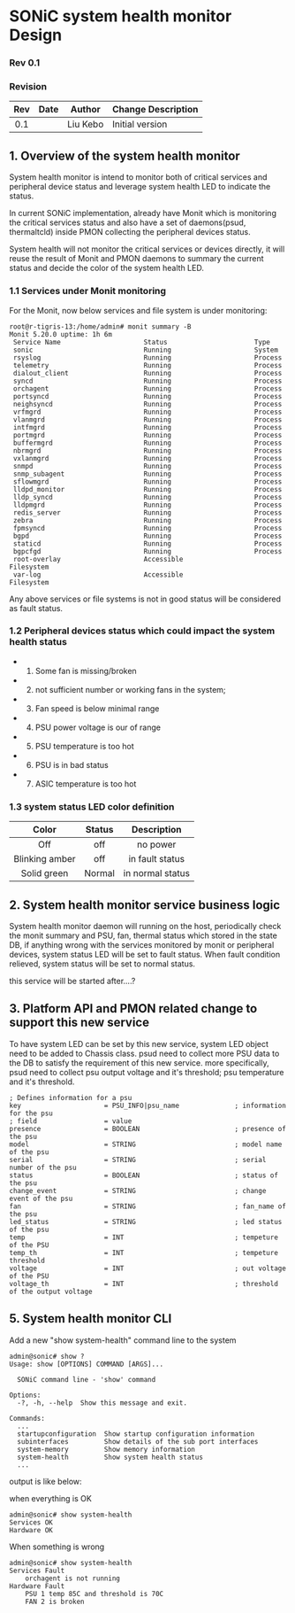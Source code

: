 # SONiC system health monitor Design #

### Rev 0.1 ###

### Revision ###

 | Rev |     Date    |       Author       | Change Description                |
 |:---:|:-----------:|:------------------:|-----------------------------------|
 | 0.1 |             |      Liu Kebo      | Initial version                   |


  
## 1. Overview of the system health monitor

System health monitor is intend to monitor both of critical services and peripheral device status and leverage system health LED to indicate the status.

In current SONiC implementation, already have Monit which is monitoring the critical services status and also have a set of daemons(psud, thermaltcld) inside PMON collecting the peripheral devices status.

System health will not monitor the critical services or devices directly, it will reuse the result of Monit and PMON daemons to summary the current status and decide the color of the system health LED.

### 1.1 Services under Monit monitoring

For the Monit, now below services and file system is under monitoring:

	root@r-tigris-13:/home/admin# monit summary -B
	Monit 5.20.0 uptime: 1h 6m
	 Service Name                     Status                      Type          
	 sonic                            Running                     System        
	 rsyslog                          Running                     Process       
	 telemetry                        Running                     Process       
	 dialout_client                   Running                     Process       
	 syncd                            Running                     Process       
	 orchagent                        Running                     Process       
	 portsyncd                        Running                     Process       
	 neighsyncd                       Running                     Process       
	 vrfmgrd                          Running                     Process       
	 vlanmgrd                         Running                     Process       
	 intfmgrd                         Running                     Process       
	 portmgrd                         Running                     Process       
	 buffermgrd                       Running                     Process       
	 nbrmgrd                          Running                     Process       
	 vxlanmgrd                        Running                     Process       
	 snmpd                            Running                     Process       
	 snmp_subagent                    Running                     Process       
	 sflowmgrd                        Running                     Process       
	 lldpd_monitor                    Running                     Process       
	 lldp_syncd                       Running                     Process       
	 lldpmgrd                         Running                     Process       
	 redis_server                     Running                     Process       
	 zebra                            Running                     Process       
	 fpmsyncd                         Running                     Process       
	 bgpd                             Running                     Process       
	 staticd                          Running                     Process       
	 bgpcfgd                          Running                     Process       
	 root-overlay                     Accessible                  Filesystem    
	 var-log                          Accessible                  Filesystem 


Any above services or file systems is not in good status will be considered as fault status.

### 1.2 Peripheral devices status which could impact the system health status

- 1. Some fan is missing/broken 
- 2. not sufficient number or working fans in the system; 
- 3. Fan speed is below minimal range
- 4. PSU power voltage is our of range
- 5. PSU temperature is too hot
- 6. PSU is in bad status
- 7. ASIC temperature is too hot 

### 1.3 system status LED color definition

 | Color            |     Status    |       Description       |
 |:----------------:|:-------------:|:-----------------------:|
 | Off              |  off          |   no power              |
 | Blinking amber   |  off          |   in fault status       |
 | Solid green      |  Normal       |   in normal status      |


## 2. System health monitor service business logic

System health monitor daemon will running on the host, periodically check the monit summary and PSU, fan, thermal status which stored in the state DB, if anything wrong with the services monitored by monit or peripheral devices, system status LED will be set to fault status. When fault condition relieved, system status will be set to normal status.

this service will be started after....?

## 3. Platform API and PMON related change to support this new service

To have system LED can be set by this new service, system LED object need to be added to Chassis class. 
psud need to collect more PSU data to the DB to satisfy the requirement of this new service. more specifically, psud need to collect psu output voltage and it's threshold; psu temperature and it's threshold. 

	; Defines information for a psu
	key                     = PSU_INFO|psu_name              ; information for the psu
	; field                 = value
	presence                = BOOLEAN                        ; presence of the psu
	model                   = STRING                         ; model name of the psu
	serial                  = STRING                         ; serial number of the psu
	status                  = BOOLEAN                        ; status of the psu
	change_event            = STRING                         ; change event of the psu
	fan                     = STRING                         ; fan_name of the psu
	led_status              = STRING                         ; led status of the psu
    temp                    = INT                            ; tempeture of the PSU
    temp_th                 = INT                            ; tempeture threshold
    voltage                 = INT                            ; out voltage of the PSU
    voltage_th              = INT                            ; threshold of the output voltage

## 5. System health monitor CLI

Add a new "show system-health" command line to the system

	admin@sonic# show ?
	Usage: show [OPTIONS] COMMAND [ARGS]...
	
	  SONiC command line - 'show' command
	
	Options:
	  -?, -h, --help  Show this message and exit.
	
	Commands:
	  ...
	  startupconfiguration  Show startup configuration information
	  subinterfaces         Show details of the sub port interfaces
	  system-memory         Show memory information
      system-health         Show system health status
      ...

output is like below:

when everything is OK

	admin@sonic# show system-health
	Services OK   
	Hardware OK 

When something is wrong

	admin@sonic# show system-health
	Services Fault
        orchagent is not running   
	Hardware Fault
        PSU 1 temp 85C and threshold is 70C
        FAN 2 is broken
